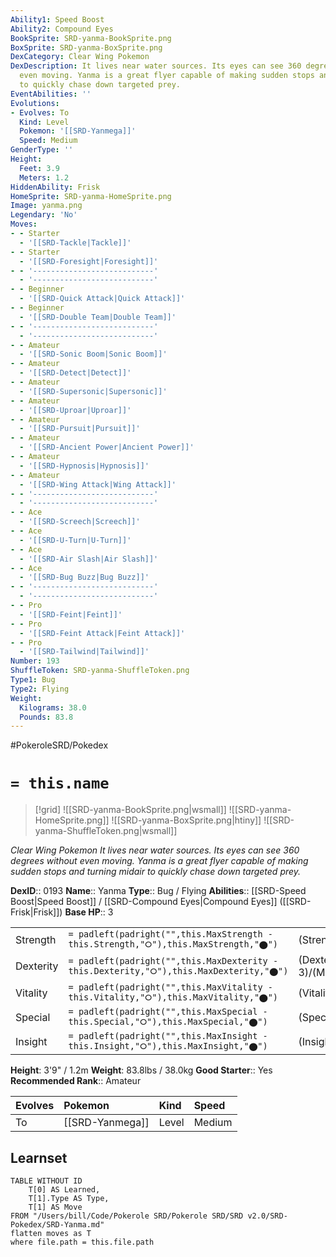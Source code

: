 ```yaml
---
Ability1: Speed Boost
Ability2: Compound Eyes
BookSprite: SRD-yanma-BookSprite.png
BoxSprite: SRD-yanma-BoxSprite.png
DexCategory: Clear Wing Pokemon
DexDescription: It lives near water sources. Its eyes can see 360 degrees without
  even moving. Yanma is a great flyer capable of making sudden stops and turning midair
  to quickly chase down targeted prey.
EventAbilities: ''
Evolutions:
- Evolves: To
  Kind: Level
  Pokemon: '[[SRD-Yanmega]]'
  Speed: Medium
GenderType: ''
Height:
  Feet: 3.9
  Meters: 1.2
HiddenAbility: Frisk
HomeSprite: SRD-yanma-HomeSprite.png
Image: yanma.png
Legendary: 'No'
Moves:
- - Starter
  - '[[SRD-Tackle|Tackle]]'
- - Starter
  - '[[SRD-Foresight|Foresight]]'
- - '---------------------------'
  - '---------------------------'
- - Beginner
  - '[[SRD-Quick Attack|Quick Attack]]'
- - Beginner
  - '[[SRD-Double Team|Double Team]]'
- - '---------------------------'
  - '---------------------------'
- - Amateur
  - '[[SRD-Sonic Boom|Sonic Boom]]'
- - Amateur
  - '[[SRD-Detect|Detect]]'
- - Amateur
  - '[[SRD-Supersonic|Supersonic]]'
- - Amateur
  - '[[SRD-Uproar|Uproar]]'
- - Amateur
  - '[[SRD-Pursuit|Pursuit]]'
- - Amateur
  - '[[SRD-Ancient Power|Ancient Power]]'
- - Amateur
  - '[[SRD-Hypnosis|Hypnosis]]'
- - Amateur
  - '[[SRD-Wing Attack|Wing Attack]]'
- - '---------------------------'
  - '---------------------------'
- - Ace
  - '[[SRD-Screech|Screech]]'
- - Ace
  - '[[SRD-U-Turn|U-Turn]]'
- - Ace
  - '[[SRD-Air Slash|Air Slash]]'
- - Ace
  - '[[SRD-Bug Buzz|Bug Buzz]]'
- - '---------------------------'
  - '---------------------------'
- - Pro
  - '[[SRD-Feint|Feint]]'
- - Pro
  - '[[SRD-Feint Attack|Feint Attack]]'
- - Pro
  - '[[SRD-Tailwind|Tailwind]]'
Number: 193
ShuffleToken: SRD-yanma-ShuffleToken.png
Type1: Bug
Type2: Flying
Weight:
  Kilograms: 38.0
  Pounds: 83.8
---
```


#PokeroleSRD/Pokedex

# `= this.name`

> [!grid]
> ![[SRD-yanma-BookSprite.png|wsmall]]
> ![[SRD-yanma-HomeSprite.png]]
> ![[SRD-yanma-BoxSprite.png|htiny]]
> ![[SRD-yanma-ShuffleToken.png|wsmall]]


*Clear Wing Pokemon*
*It lives near water sources. Its eyes can see 360 degrees without even moving. Yanma is a great flyer capable of making sudden stops and turning midair to quickly chase down targeted prey.*

**DexID**:: 0193
**Name**:: Yanma
**Type**:: Bug / Flying
**Abilities**:: [[SRD-Speed Boost|Speed Boost]] / [[SRD-Compound Eyes|Compound Eyes]] ([[SRD-Frisk|Frisk]])
**Base HP**:: 3

|           |                                                                                        |                                          |
| --------- | -------------------------------------------------------------------------------------- | ---------------------------------------- |
| Strength  | `= padleft(padright("",this.MaxStrength - this.Strength,"⭘"),this.MaxStrength,"⬤")`    | (Strength::2)/(MaxStrength::4)   |
| Dexterity | `= padleft(padright("",this.MaxDexterity - this.Dexterity,"⭘"),this.MaxDexterity,"⬤")` | (Dexterity:: 3)/(MaxDexterity::6) |
| Vitality  | `= padleft(padright("",this.MaxVitality - this.Vitality,"⭘"),this.MaxVitality,"⬤")`    | (Vitality::2)/(MaxVitality::4)   |
| Special   | `= padleft(padright("",this.MaxSpecial - this.Special,"⭘"),this.MaxSpecial,"⬤")`       | (Special::2)/(MaxSpecial::5)     |
| Insight   | `= padleft(padright("",this.MaxInsight - this.Insight,"⭘"),this.MaxInsight,"⬤")`       | (Insight::2)/(MaxInsight::4)     |

**Height**: 3'9" / 1.2m
**Weight**: 83.8lbs / 38.0kg
**Good Starter**:: Yes
**Recommended Rank**:: Amateur

| Evolves   | Pokemon         | Kind   | Speed   |
|:----------|:----------------|:-------|:--------|
| To        | [[SRD-Yanmega]] | Level  | Medium  |

## Learnset

```dataview
TABLE WITHOUT ID
    T[0] AS Learned,
    T[1].Type AS Type,
    T[1] AS Move
FROM "/Users/bill/Code/Pokerole SRD/Pokerole SRD/SRD v2.0/SRD-Pokedex/SRD-Yanma.md"
flatten moves as T
where file.path = this.file.path
```
